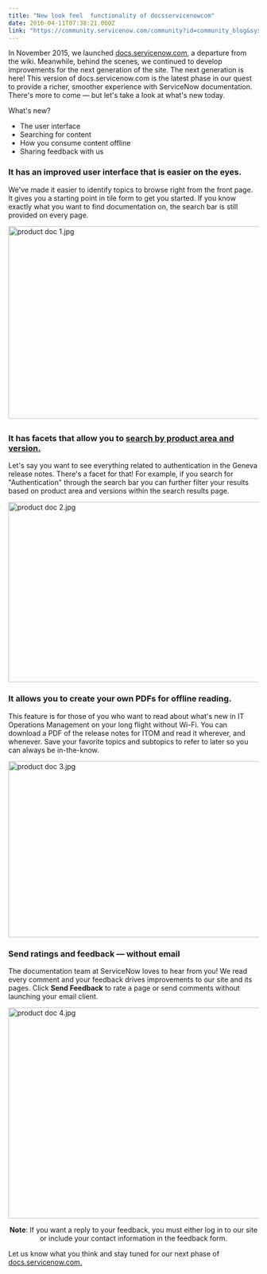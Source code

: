 ```yaml
---
title: "New look feel  functionality of docsservicenowcom"
date: 2016-04-11T07:38:21.000Z
link: "https://community.servicenow.com/community?id=community_blog&sys_id=7aac6625dbd0dbc01dcaf3231f961976"
---
```

<p>In November 2015, we launched <a title="ocs.servicenow.com/category/geneva" href="https://docs.servicenow.com/category/geneva">docs.servicenow.com</a>, a departure from the wiki. Meanwhile, behind the scenes, we continued to develop improvements for the next generation of the site. The next generation is here! This version of docs.servicenow.com is the latest phase in our quest to provide a richer, smoother experience with ServiceNow documentation. There's more to come — but let's take a look at what's new today.</p><p></p><p>What's new?</p><ul><li>The user interface</li><li>Searching for content</li><li>How you consume content offline</li><li>Sharing feedback with us</li></ul><p></p><h3>It has an improved user interface that is easier on the eyes.</h3><p>We've made it easier to identify topics to browse right from the front page. It gives you a starting point in tile form to get you started. If you know exactly what you want to find documentation on, the search bar is still provided on every page.</p><p><img   alt="product doc 1.jpg" class="image-1 jive-image" src="94c880c2dbdc5fc068c1fb651f96198b.iix" style="width: 620px; height: 387px; display: block; margin-left: auto; margin-right: auto;"/></p><h2></h2><h3>It has facets that allow you to <a title="" _jive_internal="true" href="/community?id=community_blog&sys_id=a6dd2ae9dbd0dbc01dcaf3231f9619a0">search by product area and version.</a></h3><p>Let's say you want to see everything related to authentication in the Geneva release notes. There's a facet for that! For example, if you search for "Authentication" through the search bar you can further filter your results based on product area and versions within the search results page.</p><p><img   alt="product doc 2.jpg" class="image-2 jive-image" src="aafa2bfddbd09b048c8ef4621f9619c9.iix" style="width: 620px; height: 362px; display: block; margin-left: auto; margin-right: auto;"/></p><h3></h3><h3>It allows you to create your own PDFs for offline reading.</h3><p>This feature is for those of you who want to read about what's new in IT Operations Management on your long flight without Wi-Fi. You can download a PDF of the release notes for ITOM and read it wherever, and whenever. Save your favorite topics and subtopics to refer to later so you can always be in-the-know.</p><p><img   alt="product doc 3.jpg" class="image-3 jive-image" src="59b9cd4adb9497049c9ffb651f9619e8.iix" style="width: 620px; height: 354px; display: block; margin-left: auto; margin-right: auto;"/></p><p></p><h3>Send ratings and feedback — without email</h3><p>The documentation team at ServiceNow loves to hear from you! We read every comment and your feedback drives improvements to our site and its pages. Click <strong>Send Feedback</strong> to rate a page or send comments without launching your email client.</p><p><img   alt="product doc 4.jpg" class="image-4 jive-image" src="6da3084edb18db048c8ef4621f9619fc.iix" style="width: 620px; height: 424px; display: block; margin-left: auto; margin-right: auto;"/></p><p></p><p style="text-align: center;"><strong>Note</strong>: If you want a reply to your feedback, you must either log in to our site or include your contact information in the feedback form.</p><p></p><p></p><p>Let us know what you think and stay tuned for our next phase of <a title="ocs.servicenow.com/" href="https://docs.servicenow.com/">docs.servicenow.com.</a></p>